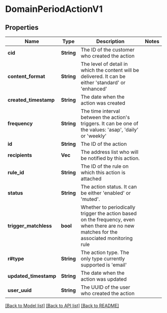 # DomainPeriodActionV1

## Properties

Name | Type | Description | Notes
------------ | ------------- | ------------- | -------------
**cid** | **String** | The ID of the customer who created the action |
**content_format** | **String** | The level of detail in which the content will be delivered. It can be either 'standard' or 'enhanced' |
**created_timestamp** | **String** | The date when the action was created |
**frequency** | **String** | The time interval between the action's triggers. It can be one of the values: 'asap', 'daily' or 'weekly' |
**id** | **String** | The ID of the action |
**recipients** | **Vec<String>** | The address list who will be notified by this action. |
**rule_id** | **String** | The ID of the rule on which this action is attached |
**status** | **String** | The action status. It can be either 'enabled' or 'muted'. |
**trigger_matchless** | **bool** | Whether to periodically trigger the action based on the frequency, even when there are no new matches for the associated monitoring rule |
**r#type** | **String** | The action type. The only type currently supported is 'email' |
**updated_timestamp** | **String** | The date when the action was updated |
**user_uuid** | **String** | The UUID of the user who created the action |

[[Back to Model list]](./README.md#documentation-for-models) [[Back to API list]](./README.md#documentation-for-api-endpoints) [[Back to README]](../README.md)
